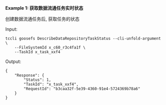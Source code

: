 **Example 1: 获取数据流通任务实时状态**

创建数据流通任务后, 获取任务的状态

Input: 

```
tccli goosefs DescribeDataRepositoryTaskStatus --cli-unfold-argument  \
    --FileSystemId x_c60_r3c4fa1f \
    --TaskId x_task_xxf4
```

Output: 
```
{
    "Response": {
        "Status": 1,
        "TaskId": "x_task_xxf4",
        "RequestId": "b3caa32f-5e39-4360-91e4-5724369b78a6"
    }
}
```

